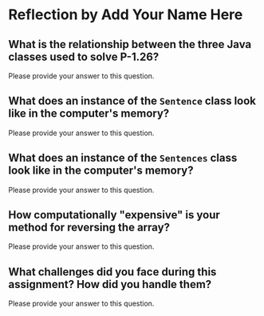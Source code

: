 # Reflection by Add Your Name Here

## What is the relationship between the three Java classes used to solve P-1.26?

Please provide your answer to this question.

## What does an instance of the `Sentence` class look like in the computer's memory?

Please provide your answer to this question.

## What does an instance of the `Sentences` class look like in the computer's memory?

Please provide your answer to this question.

## How computationally "expensive" is your method for reversing the array?

Please provide your answer to this question.

## What challenges did you face during this assignment? How did you handle them?

Please provide your answer to this question.
